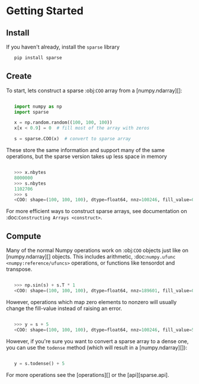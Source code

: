 # Getting Started

## Install

If you haven't already, install the ``sparse`` library

```bash
   pip install sparse
```

## Create

To start, lets construct a sparse :obj:`COO` array from a [numpy.ndarray][]:

```python

   import numpy as np
   import sparse

   x = np.random.random((100, 100, 100))
   x[x < 0.9] = 0  # fill most of the array with zeros

   s = sparse.COO(x)  # convert to sparse array
```

These store the same information and support many of the same operations,
but the sparse version takes up less space in memory

```python

   >>> x.nbytes
   8000000
   >>> s.nbytes
   1102706
   >>> s
   <COO: shape=(100, 100, 100), dtype=float64, nnz=100246, fill_value=0.0>
```

For more efficient ways to construct sparse arrays,
see documentation on :doc:`Constructing Arrays <construct>`.

## Compute

Many of the normal Numpy operations work on :obj:`COO` objects just like on [numpy.ndarray][] objects.
This includes arithmetic, :doc:`numpy.ufunc <numpy:reference/ufuncs>` operations, or functions like tensordot and transpose.

```python

   >>> np.sin(s) + s.T * 1
   <COO: shape=(100, 100, 100), dtype=float64, nnz=189601, fill_value=0.0>
```

However, operations which map zero elements to nonzero will usually change the fill-value
instead of raising an error.

```python

   >>> y = s + 5
   <COO: shape=(100, 100, 100), dtype=float64, nnz=100246, fill_value=5.0>
```

However, if you're sure you want to convert a sparse array to a dense one,
you can use the ``todense`` method (which will result in a [numpy.ndarray][]):

```python

   y = s.todense() + 5
```

For more operations see the [operations][]
or the [api][sparse.api].
